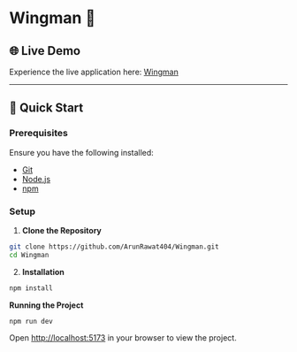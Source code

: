 # Wingman 🎨

## 🌐 Live Demo

Experience the live application here: [Wingman](https://arunrawat404.github.io/Wingman/)

---

## <a name="quick-start">🤸 Quick Start</a>

### Prerequisites

Ensure you have the following installed:

- [Git](https://git-scm.com/)
- [Node.js](https://nodejs.org/)
- [npm](https://www.npmjs.com/)

### Setup

1. **Clone the Repository**

```bash
git clone https://github.com/ArunRawat404/Wingman.git
cd Wingman
```

2. **Installation**

```bash
npm install
```

**Running the Project**

```bash
npm run dev
```

Open [http://localhost:5173](http://localhost:5173) in your browser to view the project.
